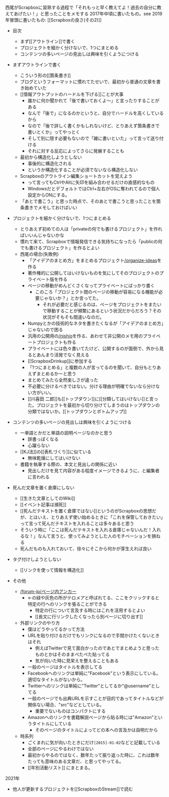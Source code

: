 
西尾がScrapboxに習熟する過程で「それもっと早く教えてよ！過去の自分に教えてあげたい！」と思ったことをメモする
2017年中頃に書いたもの。see 2019年冒頭に書いたもの: [[Scrapboxの良さ(その2)]]

- 目次
    - まず[[アウトライン]]で書く
    - プロジェクトを細かく分けないで、1つにまとめる
    - コンテンツの多いページの見出しは興味を引くようにつける

- まずアウトラインで書く
    - こういう形の[[箇条書き]]
    - ブログというフォーマットに慣れてたせいで、最初から普通の文章を書き始めていた
    - [[情報アウトプットのハードルを下げる]]ことが大事
        - 誰かに何か聞かれて「後で書いておくよ～」と言ったりすることがある
        - なんで「後で」になるのかというと、自分でハードルを高くしているから
        - なので「後で詳しく書くかもしれないけど、とりあえず箇条書きで書いとくか」ってやっとく
        - そして別に隠す必要もないので「雑に書いといた」って言って送り付ける
        - それに対する反応によってさらに発展することも
    - 最初から構造化しようとしない
        - 事後的に構造化される
        - というか構造化することが必須でないなら構造化しない
    - Scrapboxのアウトライン編集ショートカットを覚えよう
        - って言ってもCtrlやAltに矢印を組み合わせるだけの直感的なもの
        - WindowsだとデフォルトではCtrl+左右がOSに奪われてるので個人設定からONにする。
    - 「あとで書こう」と思った時点で、そのあとで書こうと思ったことを箇条書きでメモしておけばいい


- プロジェクトを細かく分けないで、1つにまとめる
    - とりあえず初めての人は「privateの何でも書けるプロジェクト」を作ればいいんじゃないかな
    - 慣れて来て、Scrapboxで情報発信できる気持ちになったら「publicの何でも書けるプロジェクト」を作るとよい
    - 西尾の場合(失敗例)
        - 「アイデアのまとめ方」をまとめるプロジェクト[/organize-ideas](https://scrapbox.io/organize-ideas)を作る
        - 著作権的に公開してはいけないものを気にしてそのプロジェクトのプライベート版を作る
        - ページの移動がめんどくさくなってプライベートにばっかり書く
            - このころ「プロジェクト間のページの移動が容易になる機能が必要じゃないか？」とか言ってた。
                - それが必要だと感じるのは、ページをプロジェクトをまたいで移動することが頻繁にあるという状況だからだろう？その状況がそもそも間違いなのだ。
        - Numpyとかの技術的なネタを書きたくなるが「アイデアのまとめ方」じゃないので困る
        - 汎用の公開用の[/nishio](https://scrapbox.io/nishio)を作る、あわせて非公開のメモ用のプライベートプロジェクトも作る
        - プライベートには色々書いてたけど、公開するのが面倒で、外から見るとあんまり活発でなく見える
        - [[ScrapboxDrinkup]]に参加する
        - 「1つにまとめる」と複数の人が言ってるのを聞いて、自分もとりあえずまとめるかーと思う
        - まとめてみたら全然楽しさが違った
        - 不必要に分けるべきではない。分ける理由が明確でないなら分けない方がいい。
        - [[川喜田 二郎]]も[[トップダウン]]に[[分類してはいけない]]と言った。プロジェクトを最初から切り分けてしまうのはトップダウンの分類ではないか。[[トップダウンとボトムアップ]]

- コンテンツの多いページの見出しは興味を引くようにつける
    - 一単語とかだと単語の説明ページなのかと思う
        - 辞書っぽくなる
        - 心躍らない
    - [[KJ法]]の[[表札づくり]]に似ている
        - 無味乾燥にしてはいけない
    - 書籍を執筆する際の、本文と見出しの関係に近い
        - 見出しだけを見て内容がある程度イメージできるように、と編集者に言われる

- 死んだ文章を置く倉庫にしない
    - [[生きた文章としてのWiki]]
    - [[イベント記事は瀕死]]
    - [[死んだテキストを置く倉庫ではない]]というのがScrapboxの思想だが、とはいえ、とりあえず使い始めるときに「これを保管しておきたい」って言って死んだテキストを入れることは多々あると思う
    - そういう時に「ここは死んだテキストを入れる倉庫じゃないんだ！入れるな！」なんて言うと、使ってみようとした人のモチベーションを損ねる
    - 死んだものも入れておいて、徐々にそこから何かが芽生えれば良い

- タグ付けしようとしない
    - [[リンクを使って情報を構造化]]

- その他
    - [/forum-jp/ページ内アンカー](https://scrapbox.io/forum-jp/ページ内アンカー)
        - ←の緑や灰色の所がテロメアと呼ばれてる、ここをクリックすると特定の行へのリンクを張ることができる
            - 特定の行について言及する時にはこれを活用するとよい
            - [[長文に行リンクしたくなったら別ページに切り出す]]
    - 外部リンクのやり方
        - 僕はどうやってるかって方法
        - URLを貼り付けるだけでもリンクになるので手間かけたくないときはそれ
            - 例えばTwitterで見て面白かったのであとでまとめようと思ったものとかはそのままぺたぺた貼ってる
            - 気が向いた時に見栄えを整えることもある
        - 一般のページはタイトルを表示してる
        - Facebookへのリンクは単純に"Facebook"という表示にしている。適切なタイトルがないから。
        - Twitterへのリンクは単純に"Twitter"としてるか"@username"としてる
        - 一般のページでも出典URLを示すことが目的であってタイトルなどが関係ない場合、"src"などとしている。
            - 重要でないものはコンパクトにする
        - Amazonへのリンクを書籍解説ページから貼る時には"Amazon"というタイトルにしている
            - そのページのタイトルによってどの本への言及かは自明だから
    - 時系列
        - ごくまれに気が向いたときにだけ`[2015]-01-02`などと記載している
        - 全部のページにやるわけではない
        - 最初からやるのではなく、数年たって振り返った時に、これは数年たっても意味のある文章だ、と思ってやってる。
        - [[年別活動リスト]] にまとまる。

2021年
- 他人が更新するプロジェクトを[[ScrapboxのStream]]で読む
